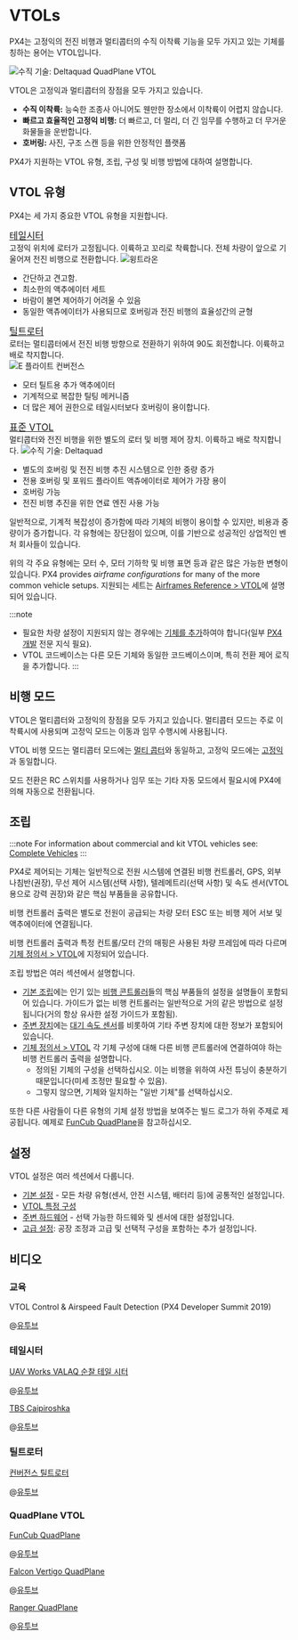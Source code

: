 # VTOLs

PX4는 고정익의 전진 비행과 멀티콥터의 수직 이착륙 기능을 모두 가지고 있는 기체를 칭하는 용어는  VTOL입니다.

![수직 기술: Deltaquad QuadPlane VTOL](../../assets/airframes/vtol/vertical_technologies_deltaquad/hero.jpg)

VTOL은 고정익과 멀티콥터의 장점을 모두 가지고 있습니다.

- **수직 이착륙:** 능숙한 조종사 아니어도 웬만한 장소에서 이착륙이 어렵지 않습니다.
- **빠르고 효율적인 고정익 비행:** 더 빠르고, 더 멀리, 더 긴 임무를 수행하고 더 무거운 화물들을 운반합니다.
- **호버링:** 사진, 구조 스캔 등을 위한 안정적인 플랫폼

PX4가 지원하는 VTOL 유형, 조립, 구성 및 비행 방법에 대하여 설명합니다.

## VTOL 유형

PX4는 세 가지 중요한 VTOL 유형을 지원합니다.

<div class="grid_wrapper three_column">
  <div class="grid_item">
    <div class="grid_item_heading"><a href="tailsitter.html" title="테일시터"><big>테일시터</big></a></div>
    <div class="grid_text">
    고정익 위치에 로터가 고정됩니다.
    이륙하고 꼬리로 착륙합니다. 전체 차량이 앞으로 기울어져 전진 비행으로 전환합니다.
    <img src="../../assets/airframes/vtol/wingtraone/hero.jpg" title="윙트라온" />
    <ul>
      <li>간단하고 견고함.</li>
      <li>최소한의 액추에이터 세트</li>
      <li>바람이 불면 제어하기 어려울 수 있음</li>
      <li>동일한 액츄에이터가 사용되므로 호버링과 전진 비행의 효율성간의 균형</li>
    </ul>
    </div>
  </div>
<div class="grid_item">
  <div class="grid_item_heading"><a href="tiltrotor.html" title="틸트로터"><big>틸트로터</big></a></div>
  로터는 멀티콥터에서 전진 비행 방향으로 전환하기 위하여 90도 회전합니다.
  이륙하고 배로 착지합니다.
  <div class="grid_text">
  <img src="../../assets/airframes/vtol/eflite_convergence_pixfalcon/hero.jpg" title="E 플라이트 컨버전스" />
  <ul>
    <li>모터 틸트용 추가 액추에이터</li>
    <li>기계적으로 복잡한 틸팅 메커니즘</li>
    <li>더 많은 제어 권한으로 테일시터보다 호버링이 용이합니다.</li>
  </ul>
  </div>
</div>
<div class="grid_item">
  <div class="grid_item_heading"><a href="standardvtol.html" title="표준 VTOL"><big>표준 VTOL</big></a></div>
  <div class="grid_text">
  멀티콥터와 전진 비행을 위한 별도의 로터 및 비행 제어 장치. 이륙하고 배로 착지합니다.
  <img src="../../assets/airframes/vtol/vertical_technologies_deltaquad/hero_small.png" title="수직 기술: Deltaquad" />
  <ul>
    <li>별도의 호버링 및 전진 비행 추진 시스템으로 인한 중량 증가</li>
    <li>전용 호버링 및 포워드 플라이트 액츄에이터로 제어가 가장 용이 </li>
    <li>호버링 가능</li>
    <li>전진 비행 추진을 위한 연료 엔진 사용 가능</li>
  </ul>
  </div>
 </div>
</div>

일반적으로, 기계적 복잡성이 증가함에 따라 기체의 비행이 용이할 수 있지만, 비용과 중량이가 증가합니다. 각 유형에는 장단점이 있으며, 이를 기반으로 성공적인 상업적인 벤처 회사들이 있습니다.

위의 각 주요 유형에는 모터 수, 모터 기하학 및 비행 표면 등과 같은 많은 가능한 변형이 있습니다. PX4 provides _airframe configurations_ for many of the more common vehicle setups. 지원되는 세트는 [Airframes Reference &gt; VTOL](../airframes/airframe_reference.md#vtol)에 설명되어 있습니다.

:::note

- 필요한 차량 설정이 지원되지 않는 경우에는 [기체를 추가](../dev_airframes/adding_a_new_frame.md)하여야 합니다(일부 [PX4 개발](../development/development.md) 전문 지식 필요).
- VTOL 코드베이스는 다른 모든 기체와 동일한 코드베이스이며, 특히 전환 제어 로직을 추가합니다. :::

## 비행 모드

VTOL은 멀티콥터와 고정익의 장점을 모두 가지고 있습니다. 멀티콥터 모드는 주로 이착륙시에 사용되며 고정익 모드는 이동과 임무 수행시에 사용됩니다.

VTOL 비행 모드는 멀티콥터 모드에는 [멀티 콥터](../getting_started/flight_modes.md#mc_flight_modes)와 동일하고, 고정익 모드에는 [고정익](../getting_started/flight_modes.md#fw_flight_modes)과 동일합니다.

모드 전환은 RC 스위치를 사용하거나 임무 또는 기타 자동 모드에서 필요시에 PX4에 의해 자동으로 전환됩니다.

## 조립

:::note
For information about commercial and kit VTOL vehicles see: [Complete Vehicles](../complete_vehicles/README.md) :::

PX4로 제어되는 기체는 일반적으로 전원 시스템에 연결된 비행 컨트롤러, GPS, 외부 나침반(권장), 무선 제어 시스템(선택 사항), 텔레메트리(선택 사항) 및 속도 센서(VTOL용으로 강력 권장)와 같은 핵심 부품들을 공유합니다.

비행 컨트롤러 출력은 별도로 전원이 공급되는 차량 모터 ESC 또는 비행 제어 서보 및 액추에이터에 연결됩니다.

비행 컨트롤러 출력과 특정 컨트롤/모터 간의 매핑은 사용된 차량 프레임에 따라 다르며 [기체 정의서 &gt; VTOL](../airframes/airframe_reference.md#vtol)에 지정되어 있습니다.

조립 방법은 여러 섹션에서 설명합니다.

- [기본 조립](../assembly/README.md)에는 인기 있는 [비행 콘트롤러](../flight_controller/README.md)들의 핵심 부품들의 설정을 설명들이 포함되어 있습니다. 가이드가 없는 비행 컨트롤러는 일반적으로 거의 같은 방법으로 설정됩니다(거의 항상 유사한 설정 가이드가 포함됨).
- [주변 장치](../peripherals/README.md)에는 [대기 속도 센서](../sensor/airspeed.md)를 비롯하여 기타 주변 장치에 대한 정보가 포함되어 있습니다.
- [기체 정의서 &gt; VTOL](../airframes/airframe_reference.md#vtol) 각 기체 구성에 대해 다른 비행 콘트롤러에 연결하여야 하는 비행 컨트롤러 출력을 설명합니다.
  - 정의된 기체의 구성을 선택하십시오. 이는 비행을 위하여 사전 튜닝이 충분하기 때문입니다(미세 조정만 필요할 수 있음).
  - 그렇지 않으면, 기체와 일치하는 "일반 기체"를 선택하십시오.

또한 다른 사람들이 다른 유형의 기체 설정 방법을 보여주는 빌드 로그가 하위 주제로 제공됩니다. 예제로 [FunCub QuadPlane](../frames_vtol/vtol_quadplane_fun_cub_vtol_pixhawk.md)을 참고하십시오.

## 설정

VTOL 설정은 여러 섹션에서 다룹니다.

- [기본 설정](../config/README.md) - 모든 차량 유형(센서, 안전 시스템, 배터리 등)에 공통적인 설정입니다.
- [VTOL 특정 구성](../config_vtol/README.md)
- [주변 하드웨어](../peripherals/README.md) - 선택 가능한 하드웨와 및 센서에 대한 설정입니다.
- [고급 설정](../advanced_config/README.md): 공장 조정과 고급 및 선택적 구성을 포함하는 추가 설정입니다.

## 비디오

### 교육

VTOL Control & Airspeed Fault Detection (PX4 Developer Summit 2019)

@[유투브](https://youtu.be/37BIBAzD6fE)

<!-- 20190704 -->

### 테일시터

[UAV Works VALAQ 순찰 테일 시터](https://www.valaqpatrol.com/valaq_patrol_technical_data/)

@[유투브](https://youtu.be/pWt6uoqpPIw)

[TBS Caipiroshka](../frames_vtol/vtol_tailsitter_caipiroshka_pixracer.md)

@[유투브](https://www.youtube.com/watch?v=acG0aTuf3f8&vq=hd720)

### 틸트로터

[컨버전스 틸트로터](../frames_vtol/vtol_tiltrotor_eflite_convergence_pixfalcon.md)

@[유투브](https://youtu.be/E61P2f2WPNU)

### QuadPlane VTOL

[FunCub QuadPlane](../frames_vtol/vtol_quadplane_fun_cub_vtol_pixhawk.md)

@[유투브](https://www.youtube.com/watch?v=4K8yaa6A0ks&vq=hd720)

[Falcon Vertigo QuadPlane](../frames_vtol/vtol_quadplane_falcon_vertigo_hybrid_rtf_dropix.md)

@[유투브](https://youtu.be/h7OHTigtU0s)

[Ranger QuadPlane](../frames_vtol/vtol_quadplane_volantex_ranger_ex_pixhawk.md)

@[유투브](https://www.youtube.com/watch?v=7tGXkW6d3sA&vq=hd720)

